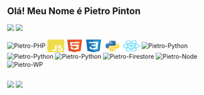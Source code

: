 ## Olá! Meu Nome é Pietro Pinton
 <div>

  <img height="180em" src="https://github-readme-stats.vercel.app/api?username=pietropr&show_icons=true&theme=dark&include_all_commits=true&count_private=true"/>
  <img height="180em" src="https://github-readme-stats.vercel.app/api/top-langs/?username=pietropr&layout=compact&langs_count=7&theme=dark"/>
</div>
<div style="display: inline_block"><br>
  <img align="center" alt="Pietro-PHP" height="30" width="40" src="https://www.vectorlogo.zone/logos/php/php-ar21.svg">
  <img align="center" alt="Pietro-Js" height="30" width="40" src="https://raw.githubusercontent.com/devicons/devicon/master/icons/javascript/javascript-plain.svg">
  <img align="center" alt="Pietro-HTML" height="30" width="40" src="https://raw.githubusercontent.com/devicons/devicon/master/icons/html5/html5-original.svg">
  <img align="center" alt="Pietro-CSS" height="30" width="40" src="https://raw.githubusercontent.com/devicons/devicon/master/icons/css3/css3-original.svg">
  <img align="center" alt="Pietro-Python" height="30" width="40" src="https://raw.githubusercontent.com/devicons/devicon/master/icons/python/python-original.svg">
  <img align="center" alt="Pietro-React" height="30" width="40" src="https://raw.githubusercontent.com/devicons/devicon/master/icons/react/react-original.svg">
  <img align="center" alt="Pietro-Python" height="30" width="40" src="https://www.vectorlogo.zone/logos/laravel/laravel-icon.svg">
  <img align="center" alt="Pietro-Python" height="30" width="40" src="https://vuejsexamples.com/assets/vue.png">
  <img align="center" alt="Pietro-Python" height="30" width="40" src="https://www.vectorlogo.zone/logos/jquery/jquery-icon.svg">
   <img align="center" alt="Pietro-Firestore" height="30" width="40" src=" https://www.vectorlogo.zone/logos/firebase/firebase-ar21.svg">
    <img align="center" alt="Pietro-Node" height="30" width="40" src="https://www.vectorlogo.zone/logos/nodejs/nodejs-ar21.svg">
     <img align="center" alt="Pietro-WP" height="30" width="40" src="https://www.vectorlogo.zone/logos/wordpress/wordpress-icon.svg">



</div>
  
  ##
 
<div> 
  <a href="https://www.instagram.com/pietropr_/" target="_blank"><img src="https://img.shields.io/badge/-Instagram-%23E4405F?style=for-the-badge&logo=instagram&logoColor=white" target="_blank"></a>
  <a href="https://www.linkedin.com/in/pietropinton/" target="_blank"><img src="https://img.shields.io/badge/-LinkedIn-%230077B5?style=for-the-badge&logo=linkedin&logoColor=white" target="_blank"></a> 
